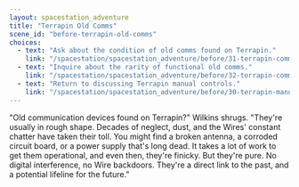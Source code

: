 ```yaml
---
layout: spacestation_adventure
title: "Terrapin Old Comms"
scene_id: "before-terrapin-old-comms"
choices:
  - text: "Ask about the condition of old comms found on Terrapin."
    link: "/spacestation/spacestation_adventure/before/31-terrapin-comms-condition/"
  - text: "Inquire about the rarity of functional old comms."
    link: "/spacestation/spacestation_adventure/before/32-terrapin-comms-rarity/"
  - text: "Return to discussing Terrapin manual controls."
    link: "/spacestation/spacestation_adventure/before/30-terrapin-manual-controls/"
---
```


"Old communication devices found on Terrapin?" Wilkins shrugs. "They're usually in rough shape. Decades of neglect, dust, and the Wires' constant chatter have taken their toll. You might find a broken antenna, a corroded circuit board, or a power supply that's long dead. It takes a lot of work to get them operational, and even then, they're finicky. But they're pure. No digital interference, no Wire backdoors. They're a direct link to the past, and a potential lifeline for the future."
